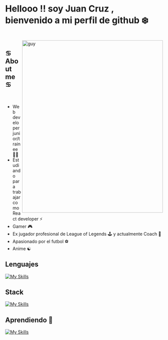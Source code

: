 <h1> Hellooo !! soy Juan Cruz , bienvenido a mi perfil de github ❄️ </h1>
 <br>
<img align="right" height="550px" alt="guy" width="450" src="https://i.pinimg.com/736x/7e/e3/f2/7ee3f2e76001a8a6f625dc0f10a40ee8.jpg" />
 
<h2> ♋ About me ♋ </h2> 
 <br>

 <ul>
<li> Web developer junior/trainee 👨‍💻 </li>
<li> Estudiando para trabajar como React developer ⚡ </li>
<li> Gamer 🎮
<li> Ex jugador profesional de League of Legends 🕹️ y actualmente Coach 📖 </li>
<li> Apasionado por el futbol ⚽ </li>
<li> Anime ☯ </li>
</ul>
   
<h2> Lenguajes  </h2> 

[![My Skills](https://skillicons.dev/icons?i=js,html,css)](https://skillicons.dev)

<h2>  Stack   </h2> 

[![My Skills](https://skillicons.dev/icons?i=react,bootstrap,tailwind,mui)](https://skillicons.dev)

<h2>  Aprendiendo 📖 </h2> 

[![My Skills](https://skillicons.dev/icons?i=python,mysql,postgresql,java,typescript,nodejs,mongodb,express,net,astro,angular,vue,cypress)](https://skillicons.dev)
